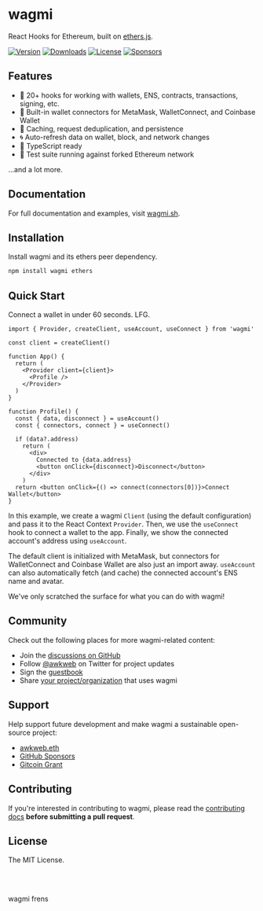 # wagmi

React Hooks for Ethereum, built on [ethers.js](https://github.com/ethers-io/ethers.js).

[![Version](https://img.shields.io/npm/v/wagmi?colorA=292929&colorB=3c82f6)](https://www.npmjs.com/package/wagmi) [![Downloads](https://img.shields.io/npm/dm/wagmi?colorA=292929&colorB=3c82f6)](https://www.npmjs.com/package/wagmi) [![License](https://img.shields.io/npm/l/wagmi?colorA=292929&colorB=3c82f6)](/LICENSE) [![Sponsors](https://img.shields.io/github/sponsors/tmm?colorA=292929&colorB=3c82f6)](https://github.com/sponsors/tmm)

## Features

- 🚀 20+ hooks for working with wallets, ENS, contracts, transactions, signing, etc.
- 💼 Built-in wallet connectors for MetaMask, WalletConnect, and Coinbase Wallet
- 👟 Caching, request deduplication, and persistence
- 🌀 Auto-refresh data on wallet, block, and network changes
- 🦄 TypeScript ready
- 🌳 Test suite running against forked Ethereum network

...and a lot more.

## Documentation

For full documentation and examples, visit [wagmi.sh](https://wagmi.sh).

## Installation

Install wagmi and its ethers peer dependency.

```bash
npm install wagmi ethers
```

## Quick Start

Connect a wallet in under 60 seconds. LFG.

```tsx
import { Provider, createClient, useAccount, useConnect } from 'wagmi'

const client = createClient()

function App() {
  return (
    <Provider client={client}>
      <Profile />
    </Provider>
  )
}

function Profile() {
  const { data, disconnect } = useAccount()
  const { connectors, connect } = useConnect()

  if (data?.address)
    return (
      <div>
        Connected to {data.address}
        <button onClick={disconnect}>Disconnect</button>
      </div>
    )
  return <button onClick={() => connect(connectors[0])}>Connect Wallet</button>
}
```

In this example, we create a wagmi `Client` (using the default configuration) and pass it to the React Context `Provider`. Then, we use the `useConnect` hook to connect a wallet to the app. Finally, we show the connected account's address using `useAccount`.

The default client is initialized with MetaMask, but connectors for WalletConnect and Coinbase Wallet are also just an import away. `useAccount` can also automatically fetch (and cache) the connected account's ENS name and avatar.

We've only scratched the surface for what you can do with wagmi!

## Community

Check out the following places for more wagmi-related content:

- Join the [discussions on GitHub](https://github.com/tmm/wagmi/discussions)
- Follow [@awkweb](https://twitter.com/awkweb) on Twitter for project updates
- Sign the [guestbook](https://github.com/tmm/wagmi/discussions/2)
- Share [your project/organization](https://github.com/tmm/wagmi/discussions/201) that uses wagmi

## Support

Help support future development and make wagmi a sustainable open-source project:

- [awkweb.eth](https://etherscan.io/enslookup-search?search=awkweb.eth)
- [GitHub Sponsors](https://github.com/sponsors/tmm)
- [Gitcoin Grant](https://gitcoin.co/grants/4493/wagmi-react-hooks-library-for-ethereum)

## Contributing

If you're interested in contributing to wagmi, please read the [contributing docs](/.github/CONTRIBUTING.md) **before submitting a pull request**.

## License

The MIT License.

<br />
<br />

wagmi frens
